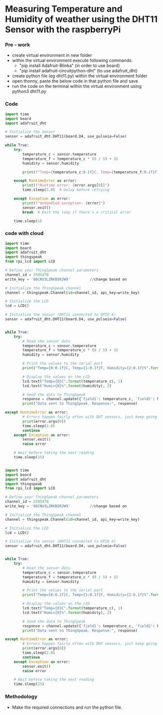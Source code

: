# Measuring Temperature and Humidity of weather using the DHT11 Sensor with the raspberryPi

### Pre - work

* create virtual environment in new folder
* within the virtual environment execute following commands:
  * "pip install Adafruit-Blinka" (in order to use board)
  * "pip install adafruit-circuitpython-dht" (to use adafruit_dht)
* create python file (eg dht11.py) within the virtual environment folder
* open thonny, paste the below code in that python file and save
* run the code on the terminal within the virtual environment using python3 dht11.py

### Code 
``` python
import time
import board
import adafruit_dht

# Initialize the sensor
sensor = adafruit_dht.DHT11(board.D4, use_pulseio=False)

while True:
    try:
        temperature_c = sensor.temperature
        temperature_f = temperature_c * (9 / 5) + 32
        humidity = sensor.humidity

        print(f"Temp={temperature_c:0.1f}C, Temp={temperature_f:0.1f}F, Humidity={humidity:0.1f}%")

    except RuntimeError as error:
        print(f"Runtime error: {error.args[0]}")
        time.sleep(2.0)  # Delay before retrying

    except Exception as error:
        print(f"Unhandled exception: {error}")
        sensor.exit()
        break  # Exit the loop if there's a critical error

    time.sleep(1)

```
### code with cloud 

``` python
import time
import board
import adafruit_dht
import thingspeak
from rpi_lcd import LCD

# Define your ThingSpeak channel parameters
channel_id = 2595470
write_key = '86CNU3LZRKBSRJW9'         //change based on                                                                            your channel created 

# Initialize the ThingSpeak channel
channel = thingspeak.Channel(id=channel_id, api_key=write_key)

# Initialize the LCD
lcd = LCD()

# Initialize the sensor (DHT11 connected to GPIO 4)
sensor = adafruit_dht.DHT11(board.D4, use_pulseio=False)


while True:
    try:
        # Read the sensor data
        temperature_c = sensor.temperature
        temperature_f = temperature_c * (9 / 5) + 32
        humidity = sensor.humidity

        # Print the values to the serial port
        print("Temp={0:0.1f}C, Temp={1:0.1f}F, Humidity={2:0.1f}%".format(temperature_c, temperature_f, humidity))

        # Display the values on the LCD
        lcd.text("Temp={0}C".format(temperature_c), 1)
        lcd.text("Humi={0}%".format(humidity), 2)

        # Send the data to ThingSpeak
        response = channel.update({'field1': temperature_c, 'field2': humidity})
        print("Data sent to ThingSpeak. Response:", response)

except RuntimeError as error:
        # Errors happen fairly often with DHT sensors, just keep going
        print(error.args[0])
        time.sleep(2.0)
        continue
    except Exception as error:
        sensor.exit()
        raise error

    # Wait before taking the next reading
    time.sleep(15)



```

``` python 
import time
import board
import adafruit_dht
import thingspeak
from rpi_lcd import LCD

# Define your ThingSpeak channel parameters
channel_id = 2595470
write_key = '86CNU3LZRKBSRJW9'         //change based on                                                                            your channel created 

# Initialize the ThingSpeak channel
channel = thingspeak.Channel(id=channel_id, api_key=write_key)

# Initialize the LCD
lcd = LCD()

# Initialize the sensor (DHT11 connected to GPIO 4)
sensor = adafruit_dht.DHT11(board.D4, use_pulseio=False)


while True:
    try:
        # Read the sensor data
        temperature_c = sensor.temperature
        temperature_f = temperature_c * (9 / 5) + 32
        humidity = sensor.humidity

        # Print the values to the serial port
        print("Temp={0:0.1f}C, Temp={1:0.1f}F, Humidity={2:0.1f}%".format(temperature_c, temperature_f, humidity))

        # Display the values on the LCD
        lcd.text("Temp={0}C".format(temperature_c), 1)
        lcd.text("Humi={0}%".format(humidity), 2)

        # Send the data to ThingSpeak
        response = channel.update({'field1': temperature_c, 'field2': humidity})
        print("Data sent to ThingSpeak. Response:", response)

except RuntimeError as error:
        # Errors happen fairly often with DHT sensors, just keep going
        print(error.args[0])
        time.sleep(2.0)
        continue
    except Exception as error:
        sensor.exit()
        raise error

    # Wait before taking the next reading
    time.sleep(15)

```


### Methodology 

* Make the required connections and run the python file.
